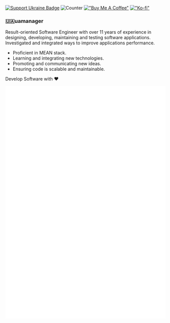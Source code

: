 [![Support Ukraine Badge](https://bit.ly/support-ukraine-now)](https://github.com/support-ukraine/support-ukraine)
![Counter](https://envgwa8cdg1qw8p.m.pipedream.net)
[!["Buy Me A Coffee"](https://img.shields.io/badge/buy%20me%20a%20coffee-donate-ffdd00.svg)](https://www.buymeacoffee.com/uamanager)
[!["Ko-fi"](https://img.shields.io/badge/Ko--fi-donate-ff5f5f.svg)](https://ko-fi.com/uamanager)
### 🇺🇦uamanager 

Result-oriented Software Engineer with over 11 years of experience in designing, developing, maintaining and testing software applications. Investigated and integrated ways to improve applications performance.

- Proficient in MEAN stack. 
- Learning and integrating new technologies.
- Promoting and communicating new ideas. 
- Ensuring code is scalable and maintainable.

Develop Software with ❤️

<p align="center">
  <img alt="Metrics" src="https://github.com/uamanager/uamanager/blob/master/github-metrics.svg">
</p>
